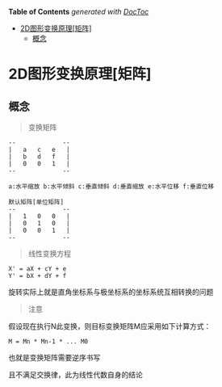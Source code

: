 <!-- START doctoc generated TOC please keep comment here to allow auto update -->
<!-- DON'T EDIT THIS SECTION, INSTEAD RE-RUN doctoc TO UPDATE -->
**Table of Contents**  *generated with [DocToc](https://github.com/thlorenz/doctoc)*

- [2D图形变换原理[矩阵]](#2d%E5%9B%BE%E5%BD%A2%E5%8F%98%E6%8D%A2%E5%8E%9F%E7%90%86%E7%9F%A9%E9%98%B5)
  - [概念](#%E6%A6%82%E5%BF%B5)

<!-- END doctoc generated TOC please keep comment here to allow auto update -->

# 2D图形变换原理[矩阵]

## 概念

> 变换矩阵

~~~
--			   --
|	a	c	e	|
|	b	d	f	|
|	0	0	1	|
--			   --

a:水平缩放 b:水平倾斜 c:垂直倾斜 d:垂直缩放 e:水平位移 f:垂直位移

默认矩阵[单位矩阵]
--			   --
|	1	0	0	|
|	0	1	0	|
|	0	0	1	|
--			   --

~~~

> 线性变换方程

	X' = aX + cY + e
	Y' = bX + dY + f


旋转实际上就是直角坐标系与极坐标系的坐标系统互相转换的问题

> 注意

假设现在执行N此变换，则目标变换矩阵M应采用如下计算方式：
	
	M = Mn * Mn-1 * ... M0

也就是变换矩阵需要逆序书写

且不满足交换律，此为线性代数自身的结论